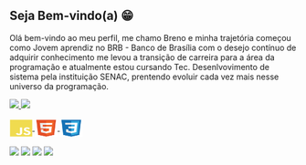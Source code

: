 ## Seja Bem-vindo(a) 😁

Olá bem-vindo ao meu perfil, me chamo Breno e
minha trajetória começou como Jovem aprendiz no BRB - Banco de Brasília com o desejo contínuo de adquirir conhecimento me levou a transição de carreira para a área da programação e atualmente estou cursando Tec. Desenlvovimento de sistema pela instituição SENAC, prentendo evoluir cada vez mais nesse universo da programação.

 <div>
   <a href="https://github.com/BrenoDX">
   <img height="180em" src="https://github-readme-stats.vercel.app/api?username=BrenoDX&show_icons=true&theme=tokyonight&include_all_commits=true&count_private=true"/>
   <img height="180em" src="https://github-readme-stats.vercel.app/api/top-langs/?username=BrenoDX&layout=compact&langs_count=6&theme=tokyonight"/>
</div>
    
<div style="display: inline_block"><br>
  <img align="center" alt="Js" height="30" width="40" src="https://raw.githubusercontent.com/devicons/devicon/master/icons/javascript/javascript-plain.svg">
  <img align="center" alt="HTML" height="30" width="40" src="https://raw.githubusercontent.com/devicons/devicon/master/icons/html5/html5-original.svg">
  <img align="center" alt="CSS" height="30" width="40" src="https://raw.githubusercontent.com/devicons/devicon/master/icons/css3/css3-original.svg">

</div>
 
<br>
 
<div> 
  <a href="https://instagram.com/brenodx11" target="_blank"><img src="https://img.shields.io/badge/-Instagram-%23E4405F?style=for-the-badge&logo=instagram&logoColor=white" target="_blank"></a>
 <a href="https://discord.com/channels/@brenodx11" target="_blank"><img src="https://img.shields.io/badge/Discord-7289DA?style=for-the-badge&logo=discord&logoColor=white" target="_blank"></a> 
  <a href = "mailto:breno.alvesdx@gmail.com"><img src="https://img.shields.io/badge/-Gmail-%23333?style=for-the-badge&logo=gmail&logoColor=white" target="_blank"></a>
  <a href="https://www.linkedin.com/in/breno-alves-2b0060185/" target="_blank"><img src="https://img.shields.io/badge/-LinkedIn-%230077B5?style=for-the-badge&logo=linkedin&logoColor=white" target="_blank"></a>
</div>
